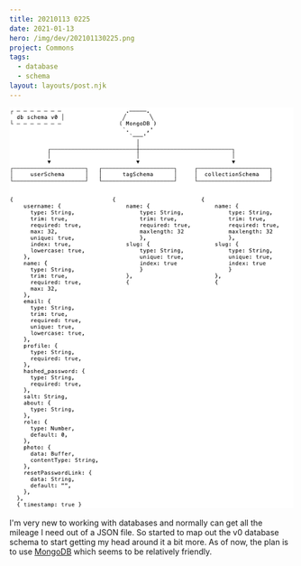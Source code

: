 ```yaml
---
title: 20210113 0225
date: 2021-01-13
hero: /img/dev/202101130225.png
project: Commons
tags:
  - database
  - schema
layout: layouts/post.njk
---
```


![WIP image for 202101130225](/img/dev/202101130225.png)

I'm very new to working with databases and normally can get all the mileage I need out of a JSON file. So started to map out the v0 database schema to start getting my head around it a bit more. As of now, the plan is to use [MongoDB](https://www.mongodb.com/) which seems to be relatively friendly.
